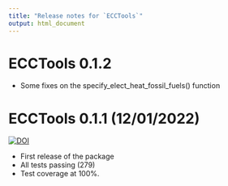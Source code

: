 ```yaml
---
title: "Release notes for `ECCTools`"
output: html_document
---
```


# ECCTools 0.1.2

* Some fixes on the specify_elect_heat_fossil_fuels() function



# ECCTools 0.1.1 (12/01/2022)
[![DOI](https://zenodo.org/badge/DOI/10.5281/zenodo.5841963.svg)](https://doi.org/10.5281/zenodo.5841963)

* First release of the package
* All tests passing (279)
* Test coverage at 100%.

